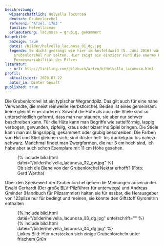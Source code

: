 ```yaml
---
beschreibung:
  wissenschaftlich: Helvella lacunosa
  deutsch: Grubenlorchel
  referenz: "Afzel. 1783 "
  familie: Helvellaceae
  erlaeuterung: lacunosa = grubig, gekammert
hauptbild:
  anzeige: true
  datei: /bilder/helvella_lacunosa_01_dg.jpg
  legende: So dicht gedrängt wie hier im Ansfeldwald (5. Juni 2016) wächst die
    Grubenlorchel nur selten. Hier zeigt ein einziger Fund die enorme Farb- und
    Formenvariabilität des Pilzes
literatur:
  - url: http://tintling.com/pilzbuch/arten/h/Helvella_lacunosa.html
profil:
  aktualisiert: 2020-07-22
  autor_in: Dieter Gewalt
published: true
---
```

Die Grubenlorchel ist ein typischer Wegrandpilz. Das gilt auch für eine nahe Verwandte, die meist reinweiße Herbstlorchel. Beiden ist eines gemeinsam: keine gleicht einer anderen. Sowohl die Hüte als auch die Stiele sind so unterschiedlich geformt, dass man nur staunen, sie aber nur schwer beschreiben kann. Für die Hüte kann man Begriffe wie sattelförmig, lappig, verbogen, gewunden, zipfelig, kraus oder bizarr ins Spiel bringen. Die Stiele kann man als längsrippig, gekammert oder grubig beschreiben. Die Farben von Hut und Stiel gleichen sich, sind düster hell- bis dunkelgrau bis nahezu schwarz. Manchmal findet man Zwergformen, die nur 3 cm hoch sind, ich habe aber auch schon Exemplare mit 11 cm Höhe gesehen. 

<figure class="standard">
  {% include bild.html datei="/bilder/helvella_lacunosa_02_gw.jpg" %}
  <figcaption>Ob sich die Biene von der Grubenlorchel Nektar erhofft? (Foto: Gerd Wartha)</figcaption>
</figure>

Über den Speisewert der Grubenlorchel gehen die Meinungen auseinander. Ewald Gerhardt (Der große BLV-Pilzführer für unterwegs) und Andreas Gminder (Handbuch für Pilzsammler) halten sie für essbar, die Herausgeber von 123pilze nur für bedingt und meinen, sie könnte den Giftstoff Gyromitrin enthalten

<figure class="standard">
  {% include bild.html datei="/bilder/helvella_lacunosa_03_dg.jpg" unterschrift="" %}
  {% include bild.html datei="/bilder/helvella_lacunosa_04_dg.jpg" %}
  <figcaption>Linkes Bild: Hier verstecken sich einige Grubenlorcheln unter frischem Grün</figcaption>
</figure>

